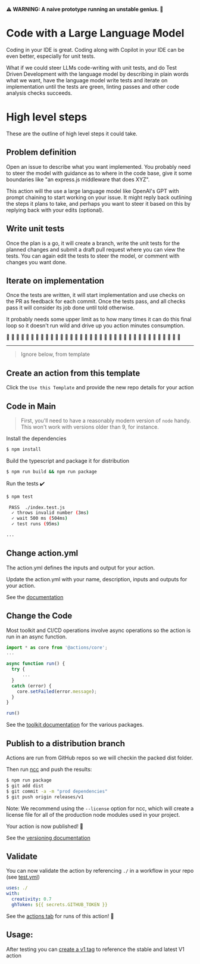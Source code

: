 <!-- <p align="center">
  <a href="https://github.com/actions/typescript-action/actions"><img alt="typescript-action status" src="https://github.com/actions/typescript-action/workflows/build-test/badge.svg"></a>
</p> -->

**⚠ WARNING: A naive prototype running an unstable genius. 🚧**

# Code with a Large Language Model

Coding in your IDE is great. Coding along with Copilot in your IDE can be even better, especially for unit tests.

What if we could steer LLMs code-writing with unit tests, and do Test Driven Development with the language model by describing in plain words what we want, have the language model write tests and iterate on implementation until the tests are green, linting passes and other code analysis checks succeeds.

# High level steps

These are the outline of high level steps it could take.

## Problem definition

Open an issue to describe what you want implemented. You probably need to steer the model with guidance as to where in the code base, give it some boundaries like "an express.js middleware that does XYZ".

This action will the use a large language model like OpenAI's GPT with prompt chaining to start working on your issue. It might reply back outlining the steps it plans to take, and perhaps you want to steer it based on this by replying back with your edits (optional).

## Write unit tests

Once the plan is a go, it will create a branch, write the unit tests for the planned changes and submit a draft pull request where you can view the tests. You can again edit the tests to steer the model, or comment with changes you want done.

## Iterate on implementation

Once the tests are written, it will start implementation and use checks on the PR as feedback for each commit. Once the tests pass, and all checks pass it will consider its job done until told otherwise.

It probably needs some upper limit as to how many times it can do this final loop so it doesn't run wild and drive up you action minutes consumption.

🤖 🤖 🤖 🤖 🤖 🤖 🤖 🤖 🤖 🤖 🤖 🤖 🤖 🤖 🤖 🤖 🤖 🤖 🤖 🤖 🤖 🤖 🤖 🤖 🤖 🤖 🤖 🤖 🤖 🤖 🤖 🤖 🤖 🤖 🤖 🤖

---

> Ignore below, from template

## Create an action from this template

Click the `Use this Template` and provide the new repo details for your action

## Code in Main

> First, you'll need to have a reasonably modern version of `node` handy. This won't work with versions older than 9, for instance.

Install the dependencies

```bash
$ npm install
```

Build the typescript and package it for distribution

```bash
$ npm run build && npm run package
```

Run the tests :heavy_check_mark:

```bash
$ npm test

 PASS  ./index.test.js
  ✓ throws invalid number (3ms)
  ✓ wait 500 ms (504ms)
  ✓ test runs (95ms)

...
```

## Change action.yml

The action.yml defines the inputs and output for your action.

Update the action.yml with your name, description, inputs and outputs for your action.

See the [documentation](https://help.github.com/en/articles/metadata-syntax-for-github-actions)

## Change the Code

Most toolkit and CI/CD operations involve async operations so the action is run in an async function.

```javascript
import * as core from '@actions/core';
...

async function run() {
  try {
      ...
  }
  catch (error) {
    core.setFailed(error.message);
  }
}

run()
```

See the [toolkit documentation](https://github.com/actions/toolkit/blob/master/README.md#packages) for the various packages.

## Publish to a distribution branch

Actions are run from GitHub repos so we will checkin the packed dist folder.

Then run [ncc](https://github.com/zeit/ncc) and push the results:

```bash
$ npm run package
$ git add dist
$ git commit -a -m "prod dependencies"
$ git push origin releases/v1
```

Note: We recommend using the `--license` option for ncc, which will create a license file for all of the production node modules used in your project.

Your action is now published! :rocket:

See the [versioning documentation](https://github.com/actions/toolkit/blob/master/docs/action-versioning.md)

## Validate

You can now validate the action by referencing `./` in a workflow in your repo (see [test.yml](.github/workflows/test.yml))

```yaml
uses: ./
with:
  creativity: 0.7
  ghToken: ${{ secrets.GITHUB_TOKEN }}
```

See the [actions tab](https://github.com/actions/typescript-action/actions) for runs of this action! :rocket:

## Usage:

After testing you can [create a v1 tag](https://github.com/actions/toolkit/blob/master/docs/action-versioning.md) to reference the stable and latest V1 action
